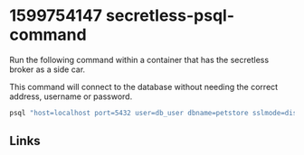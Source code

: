 # 1599754147 secretless-psql-command

Run the following command within a container that has the secretless broker as a side car.

This command will connect to the database without needing the correct address, username or password.

```bash
psql "host=localhost port=5432 user=db_user dbname=petstore sslmode=disable"
```

## Links
